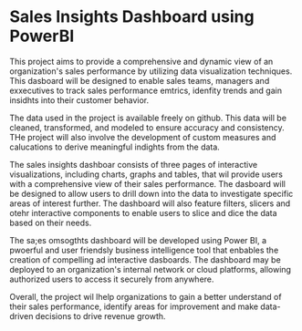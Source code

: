 # Sales Insights Dashboard using PowerBI

This project aims to provide a comprehensive and dynamic view of an organization's sales performance by utilizing data visualization techniques. This dasboard will be designed to enable sales teams, managers and exxecutives to track sales performance emtrics, idenfity trends and gain insidhts into their customer behavior.

The data used in the project is available freely on github. This data will be cleaned, transformed, and modeled to ensure accuracy and consistency. THe project will also involve the development of custom measures and calucations to derive meaningful indights from the data.

The sales insights dashboar consists of three pages of interactive visualizations, including charts, graphs and tables, that wil provide users with a comprehensive view of their sales performance. The dasboard will be designed to allow users to drill down into the data to investigate specific areas of interest further. The dashboard will also feature filters, slicers and otehr interactive components to enable users to slice and dice the data based on their needs.

The sa;es omsogthts dashboard will be developed using Power BI, a pwoerful and user friendsly business intelligence tool that enbables the creation of compelling ad interactive dasboards. The dashboard may be deployed to an organization's internal network or cloud platforms, allowing authorized users to access it securely from anywhere.

Overall, the project wil lhelp organizations to gain a better understand of their sales performance, identify areas for improvement and make data-driven decisions to drive revenue growth.
